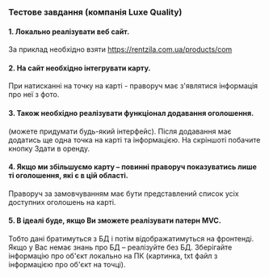 ### Тестове завдання (компанія Luxe Quality)

#### 1. Локально реалізувати веб сайт.
За приклад необхідно взяти https://rentzila.com.ua/products/com

#### 2. На сайт необхідно інтегрувати карту. 
При натисканні на точку на карті - праворуч має з'являтися інформація про неї з фото.

#### 3. Також необхідно реалізувати функціонал додавання оголошення.
(можете придумати будь-який інтерфейс). Після додавання має додатись ще одна точка на карті та інформацією. На скріншоті побачите кнопку Здати в оренду.

#### 4. Якщо ми збільшуємо карту – повинні праворуч показуватись лише ті оголошення, які є в цій області.
Праворуч за замовчуванням має бути представлений список усіх доступних оголошень на карті.

#### 5. В ідеалі буде, якщо Ви зможете реалізувати патерн MVC. 
Тобто дані братимуться з БД і потім відображатимуться на фронтенді. Якщо у Вас немає знань про БД – реалізуйте без БД. 
Зберігайте інформацію про об'єкт локально на ПК (картинка, txt файл з інформацією про об'єкт на точці).
